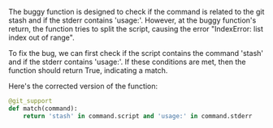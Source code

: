 The buggy function is designed to check if the command is related to the git stash and if the stderr contains 'usage:'. However, at the buggy function's return, the function tries to split the script, causing the error "IndexError: list index out of range". 

To fix the bug, we can first check if the script contains the command 'stash' and if the stderr contains 'usage:'. If these conditions are met, then the function should return True, indicating a match.

Here's the corrected version of the function:

```python
@git_support
def match(command):
    return 'stash' in command.script and 'usage:' in command.stderr
```